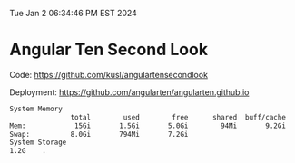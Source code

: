 Tue Jan  2 06:34:46 PM EST 2024

# Angular Ten Second Look

Code: https://github.com/kusl/angulartensecondlook

Deployment: https://github.com/angularten/angularten.github.io

```bash
System Memory
               total        used        free      shared  buff/cache   available
Mem:            15Gi       1.5Gi       5.0Gi        94Mi       9.2Gi        13Gi
Swap:          8.0Gi       794Mi       7.2Gi
System Storage
1.2G	.

